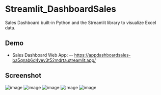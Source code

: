 # Streamlit_DashboardSales
Sales Dashboard built-in Python and the Streamlit library to visualize Excel data.
## Demo
- Sales Dashboard Web App:
-- https://appdashboardsales-ba5qnab6d4vev3t52mdrta.streamlit.app/
## Screenshot
![image](https://github.com/basia99ka/Streamlit_DashboardSales/assets/165905205/c851a533-5713-42c5-b5e4-b3b7cb04b654)
![image](https://github.com/basia99ka/Streamlit_DashboardSales/assets/165905205/502da743-59f2-452e-9b48-ba589fdbcc6f)
![image](https://github.com/basia99ka/Streamlit_DashboardSales/assets/165905205/7f63a5c3-3343-40a7-9136-b71a3d7f909d)
![image](https://github.com/basia99ka/Streamlit_DashboardSales/assets/165905205/8f34b9a6-f2f4-40c3-b124-10f439a8035a)
![image](https://github.com/basia99ka/Streamlit_DashboardSales/assets/165905205/3090b967-b64a-4528-a698-a162e857d26f)

